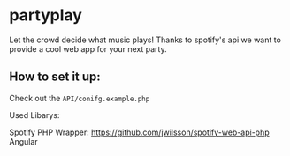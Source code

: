 # partyplay
Let the crowd decide what music plays! Thanks to spotify's api we want to provide a cool web app for your next party.

## How to set it up:

Check out the `API/conifg.example.php`

Used Libarys:

Spotify PHP Wrapper: https://github.com/jwilsson/spotify-web-api-php
Angular
